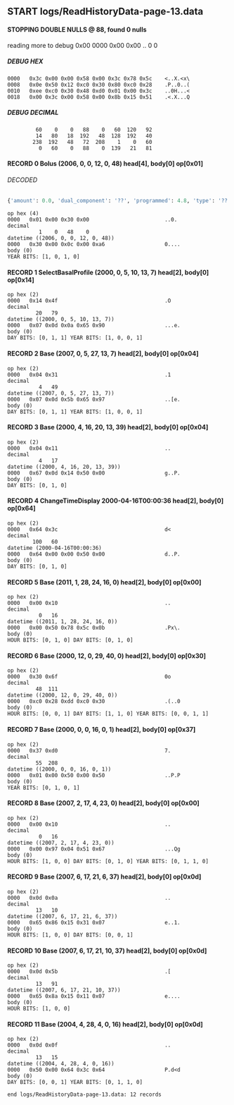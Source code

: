 ## START logs/ReadHistoryData-page-13.data
#### STOPPING DOUBLE NULLS @ 88, found 0 nulls
reading more to debug 0x00
    0000   0x00 0x00                                  ..
              0    0
##### DEBUG HEX
    0000   0x3c 0x00 0x00 0x58 0x00 0x3c 0x78 0x5c    <..X.<x\
    0008   0x0e 0x50 0x12 0xc0 0x30 0x80 0xc0 0x28    .P..0..(
    0010   0xee 0xc0 0x30 0x48 0xd0 0x01 0x00 0x3c    ..0H...<
    0018   0x00 0x3c 0x00 0x58 0x00 0x8b 0x15 0x51    .<.X...Q
##### DEBUG DECIMAL
             60    0    0   88    0   60  120   92
             14   80   18  192   48  128  192   40
            238  192   48   72  208    1    0   60
              0   60    0   88    0  139   21   81
#### RECORD 0 Bolus (2006, 0, 0, 12, 0, 48) head[4], body[0] op[0x01]
###### DECODED
```python
{'amount': 0.0, 'dual_component': '??', 'programmed': 4.8, 'type': '??'}
```
    op hex (4)
    0000   0x01 0x00 0x30 0x00                        ..0.
    decimal
              1    0   48    0
    datetime ((2006, 0, 0, 12, 0, 48))
    0000   0x30 0x00 0x0c 0x00 0xa6                   0....
    body (0)
    YEAR BITS: [1, 0, 1, 0]
#### RECORD 1 SelectBasalProfile (2000, 0, 5, 10, 13, 7) head[2], body[0] op[0x14]

    op hex (2)
    0000   0x14 0x4f                                  .O
    decimal
             20   79
    datetime ((2000, 0, 5, 10, 13, 7))
    0000   0x07 0x0d 0x0a 0x65 0x90                   ...e.
    body (0)
    DAY BITS: [0, 1, 1] YEAR BITS: [1, 0, 0, 1]
#### RECORD 2 Base (2007, 0, 5, 27, 13, 7) head[2], body[0] op[0x04]

    op hex (2)
    0000   0x04 0x31                                  .1
    decimal
              4   49
    datetime ((2007, 0, 5, 27, 13, 7))
    0000   0x07 0x0d 0x5b 0x65 0x97                   ..[e.
    body (0)
    DAY BITS: [0, 1, 1] YEAR BITS: [1, 0, 0, 1]
#### RECORD 3 Base (2000, 4, 16, 20, 13, 39) head[2], body[0] op[0x04]

    op hex (2)
    0000   0x04 0x11                                  ..
    decimal
              4   17
    datetime ((2000, 4, 16, 20, 13, 39))
    0000   0x67 0x0d 0x14 0x50 0x00                   g..P.
    body (0)
    DAY BITS: [0, 1, 0]
#### RECORD 4 ChangeTimeDisplay 2000-04-16T00:00:36 head[2], body[0] op[0x64]

    op hex (2)
    0000   0x64 0x3c                                  d<
    decimal
            100   60
    datetime (2000-04-16T00:00:36)
    0000   0x64 0x00 0x00 0x50 0x00                   d..P.
    body (0)
    DAY BITS: [0, 1, 0]
#### RECORD 5 Base (2011, 1, 28, 24, 16, 0) head[2], body[0] op[0x00]

    op hex (2)
    0000   0x00 0x10                                  ..
    decimal
              0   16
    datetime ((2011, 1, 28, 24, 16, 0))
    0000   0x00 0x50 0x78 0x5c 0x0b                   .Px\.
    body (0)
    HOUR BITS: [0, 1, 0] DAY BITS: [0, 1, 0]
#### RECORD 6 Base (2000, 12, 0, 29, 40, 0) head[2], body[0] op[0x30]

    op hex (2)
    0000   0x30 0x6f                                  0o
    decimal
             48  111
    datetime ((2000, 12, 0, 29, 40, 0))
    0000   0xc0 0x28 0xdd 0xc0 0x30                   .(..0
    body (0)
    HOUR BITS: [0, 0, 1] DAY BITS: [1, 1, 0] YEAR BITS: [0, 0, 1, 1]
#### RECORD 7 Base (2000, 0, 0, 16, 0, 1) head[2], body[0] op[0x37]

    op hex (2)
    0000   0x37 0xd0                                  7.
    decimal
             55  208
    datetime ((2000, 0, 0, 16, 0, 1))
    0000   0x01 0x00 0x50 0x00 0x50                   ..P.P
    body (0)
    YEAR BITS: [0, 1, 0, 1]
#### RECORD 8 Base (2007, 2, 17, 4, 23, 0) head[2], body[0] op[0x00]

    op hex (2)
    0000   0x00 0x10                                  ..
    decimal
              0   16
    datetime ((2007, 2, 17, 4, 23, 0))
    0000   0x00 0x97 0x04 0x51 0x67                   ...Qg
    body (0)
    HOUR BITS: [1, 0, 0] DAY BITS: [0, 1, 0] YEAR BITS: [0, 1, 1, 0]
#### RECORD 9 Base (2007, 6, 17, 21, 6, 37) head[2], body[0] op[0x0d]

    op hex (2)
    0000   0x0d 0x0a                                  ..
    decimal
             13   10
    datetime ((2007, 6, 17, 21, 6, 37))
    0000   0x65 0x86 0x15 0x31 0x07                   e..1.
    body (0)
    HOUR BITS: [1, 0, 0] DAY BITS: [0, 0, 1]
#### RECORD 10 Base (2007, 6, 17, 21, 10, 37) head[2], body[0] op[0x0d]

    op hex (2)
    0000   0x0d 0x5b                                  .[
    decimal
             13   91
    datetime ((2007, 6, 17, 21, 10, 37))
    0000   0x65 0x8a 0x15 0x11 0x07                   e....
    body (0)
    HOUR BITS: [1, 0, 0]
#### RECORD 11 Base (2004, 4, 28, 4, 0, 16) head[2], body[0] op[0x0d]

    op hex (2)
    0000   0x0d 0x0f                                  ..
    decimal
             13   15
    datetime ((2004, 4, 28, 4, 0, 16))
    0000   0x50 0x00 0x64 0x3c 0x64                   P.d<d
    body (0)
    DAY BITS: [0, 0, 1] YEAR BITS: [0, 1, 1, 0]
`end logs/ReadHistoryData-page-13.data: 12 records`
